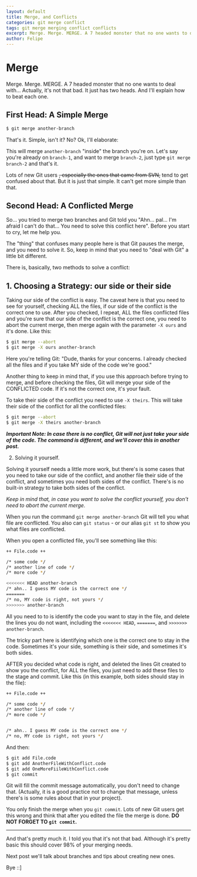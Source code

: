 ```yaml
---
layout: default
title: Merge, and Conflicts
categories: git merge conflict
tags: git merge merging conflict conflicts
excerpt: Merge. Merge. MERGE. A 7 headed monster that no one wants to deal with ...
author: Felipe
---
```


# Merge

Merge. Merge. MERGE. A 7 headed monster that no one wants to deal with...
Actually, it's not that bad. It just has two heads. And I'll explain how to beat each one.

## First Head: A Simple Merge

```bash
$ git merge another-branch
```

That's it. Simple, isn't it? No? Ok, I'll elaborate:

This will merge `another-branch` "inside"  the branch you're on.
Let's say you're already on `branch-1`, and want to merge `branch-2`, just type `git merge branch-2` and that's it.

Lots of new Git users ~~, especially the ones that came from SVN,~~ tend to get confused about that. But it is just that simple. It can't get more simple than that.

## Second Head: A Conflicted Merge

So... you tried to merge two branches and Git told you "Ahn... pal... I'm afraid I can't do that... You need to solve this conflict here". Before you start to cry, let me help you.

The "thing" that confuses many people here is that Git pauses the merge, and you need to solve it. So, keep in mind that you need to "deal with Git" a little bit different.

There is, basically, two methods to solve a conflict:

## 1. Choosing a Strategy: our side or their side

Taking our side of the conflict is easy. The caveat here is that you need to see for yourself, checking ALL the files, if our side of the conflict is the correct one to use. After you checked, I repeat, ALL the files conflicted files and you're sure that our side of the conflict is the correct one, you need to abort the current merge, then merge again with the parameter `-X ours` and it's done. Like this:

```bash
$ git merge --abort
$ git merge -X ours another-branch
```

Here you're telling Git: "Dude, thanks for your concerns. I already checked all the files and if you take MY side of the code we're good."

Another thing to keep in mind that, if you use this approach before trying to merge, and before checking the files, Git will merge your side of the CONFLICTED code. If it's not the correct one, it's your fault.

To take their side of the conflict you need to use `-X theirs`. This will take their side of the conflict for all the conflicted files:

```bash
$ git merge --abort
$ git merge -X theirs another-branch
```

_**Important Note: In case there is no conflict, Git will not just take your side of the code. The command is different, and we'll cover this in another post.**_

2. Solving it yourself.

Solving it yourself needs a little more work, but there's is some cases that you need to take our side of the conflict, and another file their side of the conflict, and sometimes you need both sides of the conflict.
There's is no built-in strategy to take both sides of the conflict.

_Keep in mind that, in case you want to solve the conflict yourself, you don't need to abort the current merge._

When you run the command `git merge another-branch` Git will tell you what file are conflicted. You also can `git status` - or our alias `git st` to show you what files are conflicted.

When you open a conflicted file, you'll see something like this:

```bash
++ File.code ++

/* some code */
/* another line of code */
/* more code */

<<<<<<< HEAD another-branch
/* ahn.. I guess MY code is the correct one */
=======
/* no, MY code is right, not yours */
>>>>>>> another-branch
```

All you need to to is identify the code you want to stay in the file, and delete the lines you do not want, including the `<<<<<<< HEAD`, `=======`, and `>>>>>>> another-branch`.

The tricky part here is identifying which one is the correct one to stay in the code. Sometimes it's your side, something is their side, and sometimes it's both sides.

AFTER you decided what code is right, and deleted the lines Git created to show you the conflict, for ALL the files, you just need to add these files to the stage and commit. Like this (in this example, both sides should stay in the file):

```bash
++ File.code ++

/* some code */
/* another line of code */
/* more code */


/* ahn.. I guess MY code is the correct one */
/* no, MY code is right, not yours */
```

And then:

```bash
$ git add File.code
$ git add AnotherFileWithConflict.code
$ git add OneMoreFiileWithConflict.code
$ git commit
```

Git will fill the commit message automatically, you don't need to change that. (Actually, it is a good practice not to change that message, unless there's is some rules about that in your project).

You only finish the merge when you `git commit`. Lots of new Git users get this wrong and think that after you edited the file the merge is done.
**DO NOT FORGET TO `git commit`.**

-----

And that's pretty much it. I told you that it's not that bad. Although it's pretty basic this should cover 98% of your merging needs.

Next post we'll talk about branches and tips about creating new ones.

Bye ::]